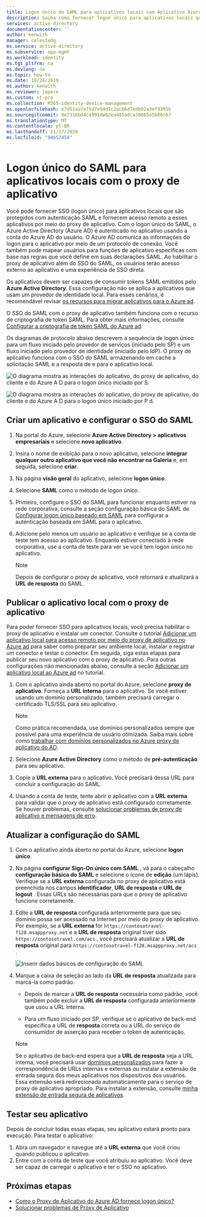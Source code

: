 ```yaml
---
title: Logon único do SAML para aplicativos locais com Aplicativo Azure AD proxy
description: Saiba como fornecer logon único para aplicativos locais que são protegidos com a autenticação SAML. Forneça acesso remoto a aplicativos locais com o proxy de aplicativo.
services: active-directory
documentationcenter: ''
author: kenwith
manager: celestedg
ms.service: active-directory
ms.subservice: app-mgmt
ms.workload: identity
ms.tgt_pltfrm: na
ms.devlang: na
ms.topic: how-to
ms.date: 10/24/2019
ms.author: kenwith
ms.reviewer: japere
ms.custom: it-pro
ms.collection: M365-identity-device-management
ms.openlocfilehash: e7d51aa7e75d7e94d1c2ac66d7edb92a3ef9395b
ms.sourcegitcommit: 8e7316bd4c4991de62ea485adca30065e5b86c67
ms.translationtype: MT
ms.contentlocale: pt-BR
ms.lasthandoff: 11/17/2020
ms.locfileid: "94657458"
---
```

# <a name="saml-single-sign-on-for-on-premises-applications-with-application-proxy"></a>Logon único do SAML para aplicativos locais com o proxy de aplicativo

Você pode fornecer SSO (logon único) para aplicativos locais que são protegidos com autenticação SAML e fornecem acesso remoto a esses aplicativos por meio do proxy de aplicativo. Com o logon único do SAML, o Azure Active Directory (Azure AD) é autenticado no aplicativo usando a conta do Azure AD do usuário. O Azure AD comunica as informações do logon para o aplicativo por meio de um protocolo de conexão. Você também pode mapear usuários para funções de aplicativo específicas com base nas regras que você define em suas declarações SAML. Ao habilitar o proxy de aplicativo além do SSO do SAML, os usuários terão acesso externo ao aplicativo e uma experiência de SSO direta.

Os aplicativos devem ser capazes de consumir tokens SAML emitidos pelo **Azure Active Directory**. Essa configuração não se aplica a aplicativos que usam um provedor de identidade local. Para esses cenários, é recomendável revisar [os recursos para migrar aplicativos para o Azure ad](migration-resources.md).

O SSO do SAML com o proxy de aplicativo também funciona com o recurso de criptografia de token SAML. Para obter mais informações, consulte [Configurar a criptografia de token SAML do Azure ad](howto-saml-token-encryption.md).

Os diagramas de protocolo abaixo descrevem a sequência de logon único para um fluxo iniciado pelo provedor de serviços (iniciado pelo SP) e um fluxo iniciado pelo provedor de identidade (iniciado pelo IdP). O proxy de aplicativo funciona com o SSO do SAML armazenando em cache a solicitação SAML e a resposta de e para o aplicativo local.

  ![O diagrama mostra as interações do aplicativo, do proxy de aplicativo, do cliente e do Azure A D para o logon único iniciado por S.](./media/application-proxy-configure-single-sign-on-on-premises-apps/saml-sp-initiated-flow.png)

  ![O diagrama mostra as interações do aplicativo, do proxy de aplicativo, do cliente e do Azure A D para o logon único iniciado por P d.](./media/application-proxy-configure-single-sign-on-on-premises-apps/saml-idp-initiated-flow.png)

## <a name="create-an-application-and-set-up-saml-sso"></a>Criar um aplicativo e configurar o SSO do SAML

1. Na portal do Azure, selecione **Azure Active Directory > aplicativos empresariais** e selecione **novo aplicativo**.

2. Insira o nome de exibição para o novo aplicativo, selecione **integrar qualquer outro aplicativo que você não encontrar na Galeria** e, em seguida, selecione **criar**.

3. Na página **visão geral** do aplicativo, selecione **logon único**.

4. Selecione **SAML** como o método de logon único.

5. Primeiro, configure o SSO do SAML para funcionar enquanto estiver na rede corporativa, consulte a seção configuração básica do SAML de [Configurar logon único baseado em SAML](configure-saml-single-sign-on.md) para configurar a autenticação baseada em SAML para o aplicativo.

6. Adicione pelo menos um usuário ao aplicativo e verifique se a conta de teste tem acesso ao aplicativo. Enquanto estiver conectado à rede corporativa, use a conta de teste para ver se você tem logon único no aplicativo. 

   > [!NOTE]
   > Depois de configurar o proxy de aplicativo, você retornará e atualizará a **URL de resposta** do SAML.

## <a name="publish-the-on-premises-application-with-application-proxy"></a>Publicar o aplicativo local com o proxy de aplicativo

Para poder fornecer SSO para aplicativos locais, você precisa habilitar o proxy de aplicativo e instalar um conector. Consulte o tutorial [Adicionar um aplicativo local para acesso remoto por meio do proxy de aplicativo no Azure ad](application-proxy-add-on-premises-application.md) para saber como preparar seu ambiente local, instalar e registrar um conector e testar o conector. Em seguida, siga estas etapas para publicar seu novo aplicativo com o proxy de aplicativo. Para outras configurações não mencionadas abaixo, consulte a seção [Adicionar um aplicativo local ao Azure ad](application-proxy-add-on-premises-application.md#add-an-on-premises-app-to-azure-ad) no tutorial.

1. Com o aplicativo ainda aberto no portal do Azure, selecione **proxy de aplicativo**. Forneça a **URL interna** para o aplicativo. Se você estiver usando um domínio personalizado, também precisará carregar o certificado TLS/SSL para seu aplicativo. 
   > [!NOTE]
   > Como prática recomendada, use domínios personalizados sempre que possível para uma experiência de usuário otimizada. Saiba mais sobre como [trabalhar com domínios personalizados no Azure proxy de aplicativo do AD](application-proxy-configure-custom-domain.md).

2. Selecione **Azure Active Directory** como o método de **pré-autenticação** para seu aplicativo.

3. Copie a **URL externa** para o aplicativo. Você precisará dessa URL para concluir a configuração do SAML.

4. Usando a conta de teste, tente abrir o aplicativo com a **URL externa** para validar que o proxy de aplicativo está configurado corretamente. Se houver problemas, consulte [solucionar problemas de proxy de aplicativo e mensagens de erro](application-proxy-troubleshoot.md).

## <a name="update-the-saml-configuration"></a>Atualizar a configuração do SAML

1. Com o aplicativo ainda aberto no portal do Azure, selecione **logon único**. 

2. Na página **configurar Sign-On único com SAML** , vá para o cabeçalho **configuração básica do SAML** e selecione o ícone de **edição** (um lápis). Verifique se a **URL externa** configurada no proxy de aplicativo está preenchida nos campos **identificador**, **URL de resposta** e **URL de logout** . Essas URLs são necessárias para que o proxy de aplicativo funcione corretamente. 

3. Edite a **URL de resposta** configurada anteriormente para que seu domínio possa ser acessado na Internet por meio do proxy de aplicativo. Por exemplo, se a **URL externa** for `https://contosotravel-f128.msappproxy.net` e a **URL de resposta** original tiver sido `https://contosotravel.com/acs` , você precisará atualizar a **URL de resposta** original para `https://contosotravel-f128.msappproxy.net/acs` .

    ![Inserir dados básicos de configuração do SAML](./media/application-proxy-configure-single-sign-on-on-premises-apps/basic-saml-configuration.png)


4. Marque a caixa de seleção ao lado da **URL de resposta** atualizada para marcá-la como padrão.

   * Depois de marcar a **URL de resposta** necessária como padrão, você também pode excluir a **URL de resposta** configurada anteriormente que usou a URL interna.

   * Para um fluxo iniciado por SP, verifique se o aplicativo de back-end especifica a URL de **resposta** correta ou a URL do serviço de consumidor de asserção para receber o token de autenticação.

    > [!NOTE]
    > Se o aplicativo de back-end espera que a **URL de resposta** seja a URL interna, você precisará usar [domínios personalizados](application-proxy-configure-custom-domain.md) para fazer a correspondência de URLs internas e externas ou instalar a extensão de entrada segura dos meus aplicativos nos dispositivos dos usuários. Essa extensão será redirecionada automaticamente para o serviço de proxy de aplicativo apropriado. Para instalar a extensão, consulte [minha extensão de entrada segura de aplicativos](../user-help/my-apps-portal-end-user-access.md#download-and-install-the-my-apps-secure-sign-in-extension).
    
## <a name="test-your-app"></a>Testar seu aplicativo

Depois de concluir todas essas etapas, seu aplicativo estará pronto para execução. Para testar o aplicativo:

1. Abra um navegador e navegue até a **URL externa** que você criou quando publicou o aplicativo. 
1. Entre com a conta de teste que você atribuiu ao aplicativo. Você deve ser capaz de carregar o aplicativo e ter o SSO no aplicativo.

## <a name="next-steps"></a>Próximas etapas

- [Como o Proxy de Aplicativo do Azure AD fornece logon único?](./what-is-single-sign-on.md)
- [Solucionar problemas de Proxy de Aplicativo](application-proxy-troubleshoot.md)